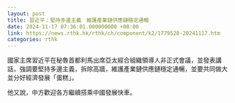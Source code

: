 ```yaml
---
layout: post
title: 習近平：堅持多邊主義　維護產業鏈供應鏈穩定通暢
date: 2024-11-17 07:36:01.000000000 +08:00
link: https://news.rthk.hk/rthk/ch/component/k2/1779528-20241117.htm
categories: rthk
---
```


國家主席習近平在秘魯首都利馬出席亞太經合組織領導人非正式會議，並發表講話，強調要堅持多邊主義，拆除高牆，維護產業鏈供應鏈穩定通暢，並要共同做大並分好經濟發展「蛋糕」。

他又說，中方歡迎各方繼續搭乘中國發展快車。
